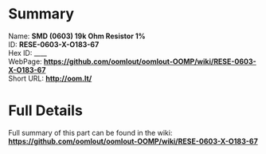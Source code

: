 
Summary
=================
  
Name: __SMD (0603) 19k Ohm Resistor 1%__    
ID: __RESE-0603-X-O183-67__   
Hex ID: ____   
WebPage: __https://github.com/oomlout/oomlout-OOMP/wiki/RESE-0603-X-O183-67__   
Short URL: __http://oom.lt/__   

Full Details
==========================
Full summary of this part can be found in the wiki:   
__https://github.com/oomlout/oomlout-OOMP/wiki/RESE-0603-X-O183-67__    

